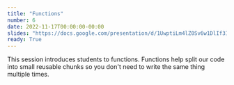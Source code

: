 ```yaml
---
title: "Functions"
number: 6
date: 2022-11-17T00:00:00-00:00
slides: "https://docs.google.com/presentation/d/1UwptiLm4lZ0Sv6w1DlIf3IvRz03igQuGfuAdGJc7QsQ/edit?usp=sharing"
ready: True
---
```


This session introduces students to functions. Functions help split our code into small reusable chunks so you don't need to write the same thing multiple times.